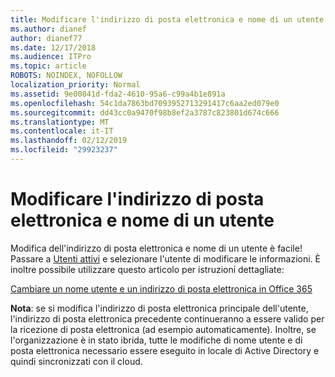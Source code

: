 ```yaml
---
title: Modificare l'indirizzo di posta elettronica e nome di un utente
ms.author: dianef
author: dianef77
ms.date: 12/17/2018
ms.audience: ITPro
ms.topic: article
ROBOTS: NOINDEX, NOFOLLOW
localization_priority: Normal
ms.assetid: 9e00841d-fda2-4610-95a6-c99a4b1e891a
ms.openlocfilehash: 54c1da7863bd7093952713291417c6aa2ed079e0
ms.sourcegitcommit: dd43cc0a9470f98b8ef2a3787c823801d674c666
ms.translationtype: MT
ms.contentlocale: it-IT
ms.lasthandoff: 02/12/2019
ms.locfileid: "29923237"
---
```

# <a name="change-a-users-name-and-email-address"></a>Modificare l'indirizzo di posta elettronica e nome di un utente

Modifica dell'indirizzo di posta elettronica e nome di un utente è facile! Passare a [Utenti attivi](https://admin.microsoft.com/Adminportal/Home?source=applauncher#/users) e selezionare l'utente di modificare le informazioni. È inoltre possibile utilizzare questo articolo per istruzioni dettagliate: 
  
[Cambiare un nome utente e un indirizzo di posta elettronica in Office 365](https://support.office.com/article/Change-a-user-name-and-email-address-in-Office-365-fb5ac074-e203-4e1f-9843-b9d1a3e03297?wt.mc_id=change_email_AI.aspx)
  
 **Nota**: se si modifica l'indirizzo di posta elettronica principale dell'utente, l'indirizzo di posta elettronica precedente continueranno a essere valido per la ricezione di posta elettronica (ad esempio automaticamente). Inoltre, se l'organizzazione è in stato ibrida, tutte le modifiche di nome utente e di posta elettronica necessario essere eseguito in locale di Active Directory e quindi sincronizzati con il cloud. 
  

